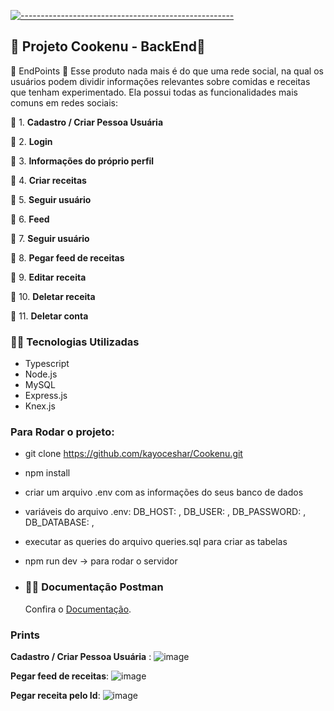 
  [![-----------------------------------------------------](https://raw.githubusercontent.com/andreasbm/readme/master/assets/lines/colored.png)](#table-of-contents)

## 🧩 Projeto Cookenu - BackEnd🥄


🎯 EndPoints 🥄
Esse produto nada mais é do que uma rede social, na qual os usuários podem dividir informações relevantes sobre comidas e receitas que tenham experimentado. Ela possui todas as funcionalidades mais comuns em redes sociais:

🥄 1. **Cadastro / Criar Pessoa Usuária**  
    
🥄 2. **Login**
        
🥄 3. **Informações do próprio perfil**
    
🥄 4. **Criar receitas**
    
🥄 5. **Seguir usuário**
    
🥄 6. **Feed**

🥄 7. **Seguir usuário**
 
🥄 8. **Pegar feed de receitas**
  
🥄 9. **Editar receita**
  
🥄 10. **Deletar receita**

🥄 11. **Deletar conta**
 

    
### **👨‍💻 Tecnologias Utilizadas**
    	
- Typescript
- Node.js
- MySQL
- Express.js
- Knex.js
	
### Para Rodar o projeto:
- git clone https://github.com/kayoceshar/Cookenu.git
- npm install
- criar um arquivo .env com as informações do seus banco de dados
- variáveis do arquivo .env:
	DB_HOST: ,
   	DB_USER: ,
    	DB_PASSWORD: ,
    	DB_DATABASE: ,
- executar as queries do arquivo queries.sql para criar as tabelas
- npm run dev -> para rodar o servidor

- ### **👨‍💻 Documentação Postman** 
     
  <p>Confira o <a href="https://documenter.getpostman.com/view/22376814/2s93CPqCVL" target="_blank">Documentação</a>.</p>

### Prints

**Cadastro / Criar Pessoa Usuária**  :
![image](https://github.com/kayoceshar/Cookenu/assets/78767807/a176019e-1fbe-4ff5-bb22-18e404f2ca56)

**Pegar feed de receitas**:
![image](https://github.com/kayoceshar/Cookenu/assets/78767807/e89ae714-d816-4d8b-965b-da1c255ac4b3)

**Pegar receita pelo Id**:
![image](https://github.com/kayoceshar/Cookenu/assets/78767807/8b93de24-82d3-4bf5-abf2-78fb474b74d1)



    
